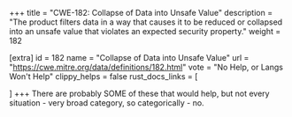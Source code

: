 +++
title = "CWE-182: Collapse of Data into Unsafe Value"
description	= "The product filters data in a way that causes it to be reduced or collapsed into an unsafe value that violates an expected security property."
weight = 182

[extra]
id = 182
name = "Collapse of Data into Unsafe Value"
url = "https://cwe.mitre.org/data/definitions/182.html"
vote = "No Help, or Langs Won't Help"
clippy_helps = false
rust_docs_links = [
	
]
+++
There are probably SOME of these that would help, but not every situation - very broad category, so categorically - no.
